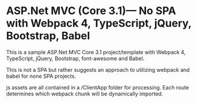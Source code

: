 # ASP.Net MVC (Core 3.1)— No SPA with Webpack 4, TypeScript, jQuery, Bootstrap, Babel 

This is a sample ASP.Net MVC Core 3.1 project/template with Webpack 4, TypeScript, jQuery, Bootstrap, font-awesome and Babel.

This is not a SPA but rather suggests an approach to utilizing webpack and babel for none SPA projects.

js assets are all contained in a /ClientApp folder for processing. Each route determines which webpack chunk will be dynamically imported.
